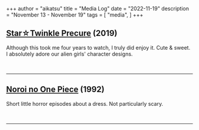 +++
author = "aikatsu"
title = "Media Log"
date = "2022-11-19"
description = "November 13 - November 19"
tags = [
    "media",
]
+++

## [Star☆Twinkle Precure](https://anidb.net/anime/14459) (2019)
Although this took me four years to watch, I truly did enjoy it. Cute & sweet. I absolutely adore our alien girls' character designs.

<br>

---

## [Noroi no One Piece](https://anidb.net/anime/15407) (1992)
Short little horror episodes about a dress. Not particularly scary.

<br>

---

<br>


